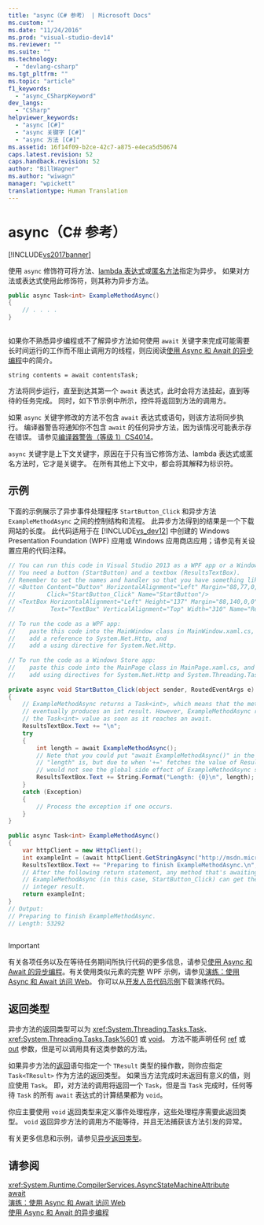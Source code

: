 ```yaml
---
title: "async（C# 参考） | Microsoft Docs"
ms.custom: ""
ms.date: "11/24/2016"
ms.prod: "visual-studio-dev14"
ms.reviewer: ""
ms.suite: ""
ms.technology: 
  - "devlang-csharp"
ms.tgt_pltfrm: ""
ms.topic: "article"
f1_keywords: 
  - "async_CSharpKeyword"
dev_langs: 
  - "CSharp"
helpviewer_keywords: 
  - "async [C#]"
  - "async 关键字 [C#]"
  - "async 方法 [C#]"
ms.assetid: 16f14f09-b2ce-42c7-a875-e4eca5d50674
caps.latest.revision: 52
caps.handback.revision: 52
author: "BillWagner"
ms.author: "wiwagn"
manager: "wpickett"
translationtype: Human Translation
---
```

# async（C# 参考）
[!INCLUDE[vs2017banner](../../../csharp/includes/vs2017banner.md)]

使用 `async` 修饰符可将方法、[lambda 表达式](../../../csharp/programming-guide/statements-expressions-operators/lambda-expressions.md)或[匿名方法](../../../csharp/programming-guide/statements-expressions-operators/anonymous-methods.md)指定为异步。  如果对方法或表达式使用此修饰符，则其称为异步方法。  
  
```c#  
public async Task<int> ExampleMethodAsync()  
{  
    // . . . .  
}  
  
```  
  
 如果你不熟悉异步编程或不了解异步方法如何使用 `await` 关键字来完成可能需要长时间运行的工作而不阻止调用方的线程，则应阅读[使用 Async 和 Await 的异步编程](../Topic/Asynchronous%20Programming%20with%20Async%20and%20Await%20\(C%23%20and%20Visual%20Basic\).md)中的简介。  
  
```  
string contents = await contentsTask;  
```  
  
 方法将同步运行，直至到达其第一个 `await` 表达式，此时会将方法挂起，直到等待的任务完成。  同时，如下节示例中所示，控件将返回到方法的调用方。  
  
 如果 `async` 关键字修改的方法不包含 `await` 表达式或语句，则该方法将同步执行。  编译器警告将通知你不包含 `await` 的任何异步方法，因为该情况可能表示存在错误。  请参见[编译器警告（等级 1）CS4014](../../../csharp/language-reference/compiler-messages/cs4014.md)。  
  
 `async` 关键字是上下文关键字，原因在于只有当它修饰方法、lambda 表达式或匿名方法时，它才是关键字。  在所有其他上下文中，都会将其解释为标识符。  
  
## 示例  
 下面的示例展示了异步事件处理程序 `StartButton_Click` 和异步方法 `ExampleMethodAsync` 之间的控制结构和流程。  此异步方法得到的结果是一个下载网站的长度。  此代码适用于在 [!INCLUDE[vs_dev12](../../../csharp/getting-started/includes/vs_dev12_md.md)] 中创建的 Windows Presentation Foundation \(WPF\) 应用或 Windows 应用商店应用；请参见有关设置应用的代码注释。  
  
```c#  
// You can run this code in Visual Studio 2013 as a WPF app or a Windows Store app.  
// You need a button (StartButton) and a textbox (ResultsTextBox).  
// Remember to set the names and handler so that you have something like this:  
// <Button Content="Button" HorizontalAlignment="Left" Margin="88,77,0,0" VerticalAlignment="Top" Width="75"  
//         Click="StartButton_Click" Name="StartButton"/>  
// <TextBox HorizontalAlignment="Left" Height="137" Margin="88,140,0,0" TextWrapping="Wrap"   
//          Text="TextBox" VerticalAlignment="Top" Width="310" Name="ResultsTextBox"/>  
  
// To run the code as a WPF app:  
//    paste this code into the MainWindow class in MainWindow.xaml.cs,  
//    add a reference to System.Net.Http, and  
//    add a using directive for System.Net.Http.  
  
// To run the code as a Windows Store app:  
//    paste this code into the MainPage class in MainPage.xaml.cs, and  
//    add using directives for System.Net.Http and System.Threading.Tasks.  
  
private async void StartButton_Click(object sender, RoutedEventArgs e)  
{  
    // ExampleMethodAsync returns a Task<int>, which means that the method  
    // eventually produces an int result. However, ExampleMethodAsync returns  
    // the Task<int> value as soon as it reaches an await.  
    ResultsTextBox.Text += "\n";  
    try  
    {  
        int length = await ExampleMethodAsync();  
        // Note that you could put "await ExampleMethodAsync()" in the next line where  
        // "length" is, but due to when '+=' fetches the value of ResultsTextBox, you  
        // would not see the global side effect of ExampleMethodAsync setting the text.  
        ResultsTextBox.Text += String.Format("Length: {0}\n", length);  
    }  
    catch (Exception)  
    {  
        // Process the exception if one occurs.  
    }  
}  
  
public async Task<int> ExampleMethodAsync()  
{  
    var httpClient = new HttpClient();  
    int exampleInt = (await httpClient.GetStringAsync("http://msdn.microsoft.com")).Length;  
    ResultsTextBox.Text += "Preparing to finish ExampleMethodAsync.\n";  
    // After the following return statement, any method that's awaiting  
    // ExampleMethodAsync (in this case, StartButton_Click) can get the   
    // integer result.  
    return exampleInt;  
}  
// Output:  
// Preparing to finish ExampleMethodAsync.  
// Length: 53292  
  
```  
  
> [!IMPORTANT]
>  有关各项任务以及在等待任务期间所执行代码的更多信息，请参见[使用 Async 和 Await 的异步编程](../Topic/Asynchronous%20Programming%20with%20Async%20and%20Await%20\(C%23%20and%20Visual%20Basic\).md)。有关使用类似元素的完整 WPF 示例，请参见[演练：使用 Async 和 Await 访问 Web](../Topic/Walkthrough:%20Accessing%20the%20Web%20by%20Using%20Async%20and%20Await%20\(C%23%20and%20Visual%20Basic\).md)。  你可以从[开发人员代码示例](http://go.microsoft.com/fwlink/?LinkId=255191)下载演练代码。  
  
## 返回类型  
 异步方法的返回类型可以为 <xref:System.Threading.Tasks.Task>、<xref:System.Threading.Tasks.Task%601> 或 [void](../../../csharp/language-reference/keywords/void.md)。  方法不能声明任何 [ref](../../../csharp/language-reference/keywords/ref.md) 或 [out](../../../csharp/language-reference/keywords/out.md) 参数，但是可以调用具有这类参数的方法。  
  
 如果异步方法的[返回](../../../csharp/language-reference/keywords/return.md)语句指定一个 `TResult` 类型的操作数，则你应指定 `Task<TResult>` 作为方法的返回类型。  如果当方法完成时未返回有意义的值，则应使用 `Task`。  即，对方法的调用将返回一个 `Task`，但是当 `Task` 完成时，任何等待 `Task` 的所有 `await` 表达式的计算结果都为 `void`。  
  
 你应主要使用 `void` 返回类型来定义事件处理程序，这些处理程序需要此返回类型。  `void` 返回异步方法的调用方不能等待，并且无法捕获该方法引发的异常。  
  
 有关更多信息和示例，请参见[异步返回类型](../Topic/Async%20Return%20Types%20\(C%23%20and%20Visual%20Basic\).md)。  
  
## 请参阅  
 <xref:System.Runtime.CompilerServices.AsyncStateMachineAttribute>   
 [await](../../../csharp/language-reference/keywords/await.md)   
 [演练：使用 Async 和 Await 访问 Web](../Topic/Walkthrough:%20Accessing%20the%20Web%20by%20Using%20Async%20and%20Await%20\(C%23%20and%20Visual%20Basic\).md)   
 [使用 Async 和 Await 的异步编程](../Topic/Asynchronous%20Programming%20with%20Async%20and%20Await%20\(C%23%20and%20Visual%20Basic\).md)